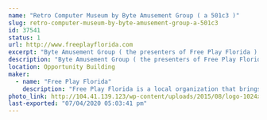 ```yaml
---
name: "Retro Computer Museum by Byte Amusement Group ( a 501c3 )"
slug: retro-computer-museum-by-byte-amusement-group-a-501c3
id: 37541
status: 1
url: http://www.freeplayflorida.com
excerpt: "Byte Amusement Group ( the presenters of Free Play Florida ) is a 501c3 Non-Profit and will be exhibiting the Retro Computer Exhibit.  We may even have an Arcade or Pinball to play !  "
description: "Byte Amusement Group ( the presenters of Free Play Florida ) is a 501c3 Non-Profit and will be exhibiting the Retro Computer Exhibit.  We may even have an Arcade or Pinball to play !"
location: Opportunity Building
maker:
  - name: "Free Play Florida"
    description: "Free Play Florida is a local organization that brings all the exciting aspects of Pinball, Arcade, and Consoles to the Orlando area in November, we also bring small arcades to local community events such as but not limited to: Spooky Empire, MegaCon, Walker Stalker Con.  This year we plan on bringing more Maker themed items to Orlando Maker fair. Last year we brought a Large Dragon's Lair Themed Joystick and Minecraft Arcade Machine.  "
photo_link: http://104.41.139.123/wp-content/uploads/2015/08/logo-1024x503.jpeg
last-exported: "07/04/2020 05:03:41 pm"
---
```

